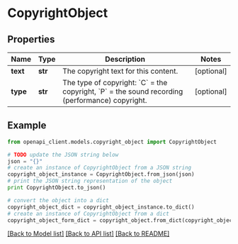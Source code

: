 # CopyrightObject


## Properties
Name | Type | Description | Notes
------------ | ------------- | ------------- | -------------
**text** | **str** | The copyright text for this content.  | [optional] 
**type** | **str** | The type of copyright: &#x60;C&#x60; &#x3D; the copyright, &#x60;P&#x60; &#x3D; the sound recording (performance) copyright.  | [optional] 

## Example

```python
from openapi_client.models.copyright_object import CopyrightObject

# TODO update the JSON string below
json = "{}"
# create an instance of CopyrightObject from a JSON string
copyright_object_instance = CopyrightObject.from_json(json)
# print the JSON string representation of the object
print CopyrightObject.to_json()

# convert the object into a dict
copyright_object_dict = copyright_object_instance.to_dict()
# create an instance of CopyrightObject from a dict
copyright_object_form_dict = copyright_object.from_dict(copyright_object_dict)
```
[[Back to Model list]](../README.md#documentation-for-models) [[Back to API list]](../README.md#documentation-for-api-endpoints) [[Back to README]](../README.md)



